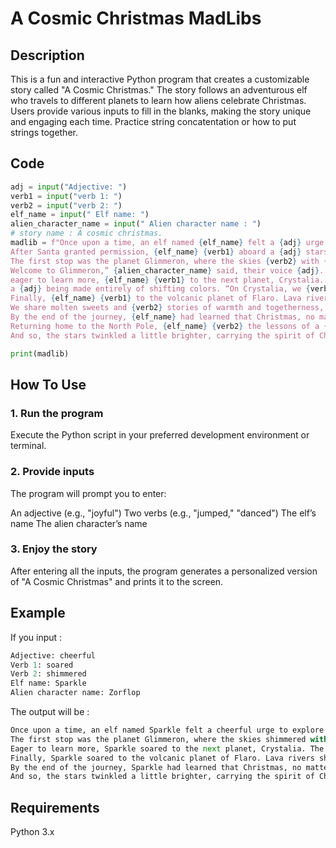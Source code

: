 # A Cosmic Christmas MadLibs

## Description

This is a fun and interactive Python program that creates a customizable story called "A Cosmic Christmas." The story follows an adventurous elf who travels to different planets to learn how aliens celebrate Christmas. Users provide various inputs to fill in the blanks, making the story unique and engaging each time.
Practice string concatentation or how to put strings together.

## Code 

```Python
adj = input("Adjective: ")
verb1 = input("verb 1: ")
verb2 = input("verb 2: ")
elf_name = input(" Elf name: ")
alien_character_name = input(" Alien character name : ")
# story name : A cosmic christmas.
madlib = f"Once upon a time, an elf named {elf_name} felt a {adj} urge to explore beyond the snowy boundaries of the North Pole.\
After Santa granted permission, {elf_name} {verb1} aboard a {adj} starship, setting off to discover how Christmas was celebrated on other planets.\
The first stop was the planet Glimmeron, where the skies {verb2} with {adj} lights. Upon arrival, {elf_name} met {alien_character_name}, a tall, {adj} alien with shimmering skin. \
Welcome to Glimmeron,” {alien_character_name} said, their voice {adj}. “We {verb2} our trees with floating orbs of light, and our gifts are tiny holograms that {verb2} with songs! \
eager to learn more, {elf_name} {verb1} to the next planet, Crystalia. The surface was covered in {adj} crystals that {verb2} in the light. Here, {elf_name} met {alien_character_name}, \
a {adj} being made entirely of shifting colors. “On Crystalia, we {verb2} carols by harmonizing our crystals, and we {verb2} our wishes into the air,” explained {alien_character_name}. \
Finally, {elf_name} {verb1} to the volcanic planet of Flaro. Lava rivers {verb2} brightly as the {adj} residents, led by {alien_character_name}, {verb2} around a {adj} fire. \
We share molten sweets and {verb2} stories of warmth and togetherness, {alien_character_name} said, their {adj} eyes glowing. \
By the end of the journey, {elf_name} had learned that Christmas, no matter the form, was always about {adj} joy, kindness, and connection. \
Returning home to the North Pole, {elf_name} {verb2} the lessons of a {adj} and {adj} universe, ready to share them with Santa and the rest of the elves. \
And so, the stars twinkled a little brighter, carrying the spirit of Christmas across galaxies."

print(madlib)
```

## How To Use 

### 1. Run the program
Execute the Python script in your preferred development environment or terminal.

### 2. Provide inputs
The program will prompt you to enter:

An adjective (e.g., "joyful")
Two verbs (e.g., "jumped," "danced")
The elf’s name
The alien character’s name

### 3. Enjoy the story
After entering all the inputs, the program generates a personalized version of "A Cosmic Christmas" and prints it to the screen.

## Example

If you input :

``` Python
Adjective: cheerful  
Verb 1: soared  
Verb 2: shimmered  
Elf name: Sparkle  
Alien character name: Zorflop  
```
The output will be :

```Python
Once upon a time, an elf named Sparkle felt a cheerful urge to explore beyond the snowy boundaries of the North Pole. After Santa granted permission, Sparkle soared aboard a cheerful starship, setting off to discover how Christmas was celebrated on other planets.  
The first stop was the planet Glimmeron, where the skies shimmered with cheerful lights. Upon arrival, Sparkle met Zorflop, a tall, cheerful alien with shimmering skin. “Welcome to Glimmeron,” Zorflop said, their voice cheerful. “We shimmer our trees with floating orbs of light, and our gifts are tiny holograms that shimmer with songs!  
Eager to learn more, Sparkle soared to the next planet, Crystalia. The surface was covered in cheerful crystals that shimmered in the light. Here, Sparkle met Zorflop, a cheerful being made entirely of shifting colors. “On Crystalia, we shimmer carols by harmonizing our crystals, and we shimmer our wishes into the air,” explained Zorflop.  
Finally, Sparkle soared to the volcanic planet of Flaro. Lava rivers shimmered brightly as the cheerful residents, led by Zorflop, shimmered around a cheerful fire. “We share molten sweets and shimmer stories of warmth and togetherness,” Zorflop said, their cheerful eyes glowing.  
By the end of the journey, Sparkle had learned that Christmas, no matter the form, was always about cheerful joy, kindness, and connection. Returning home to the North Pole, Sparkle shimmered the lessons of a cheerful and cheerful universe, ready to share them with Santa and the rest of the elves.  
And so, the stars twinkled a little brighter, carrying the spirit of Christmas across galaxies.  
```

## Requirements
Python 3.x
